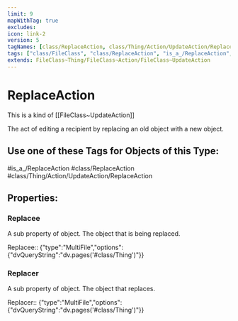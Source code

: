```yaml
---
limit: 9
mapWithTag: true
excludes:
icon: link-2
version: 5
tagNames: [class/ReplaceAction, class/Thing/Action/UpdateAction/ReplaceAction, is_a_/ReplaceAction, schema-org/ReplaceAction]
tags: ["class/FileClass", "class/ReplaceAction", "is_a_/ReplaceAction", "class/Thing/Action/UpdateAction/ReplaceAction"]
extends: FileClass~Thing/FileClass~Action/FileClass~UpdateAction
---
```


# ReplaceAction
This is a kind of [[FileClass~UpdateAction]]

The act of editing a recipient by replacing an old object with a new object.


## Use one of these Tags for Objects of this Type:

#is_a_/ReplaceAction
#class/ReplaceAction
#class/Thing/Action/UpdateAction/ReplaceAction

## Properties:

### Replacee
A sub property of object. The object that is being replaced.

Replacee:: {"type":"MultiFile","options":{"dvQueryString":"dv.pages('#class/Thing')"}}

### Replacer
A sub property of object. The object that replaces.

Replacer:: {"type":"MultiFile","options":{"dvQueryString":"dv.pages('#class/Thing')"}}


